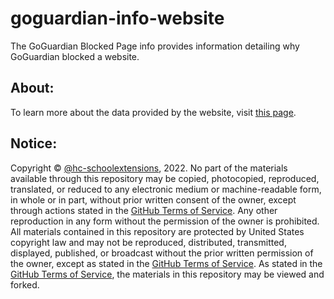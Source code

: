 # goguardian-info-website
The GoGuardian Blocked Page info provides information detailing why GoGuardian blocked a website.

## About:
To learn more about the data provided by the website, visit [this page](https://github.com/hc-schoolextensions/the-slcs-extension/wiki/%22Website-blocked%22-info).


## Notice:
Copyright © [@hc-schoolextensions](https://github.com/hc-schoolextensions/ '@hc-schoolextensions'), 2022. No part of the materials available through this repository may be copied, photocopied, reproduced, translated, or reduced to any electronic medium or machine-readable form, in whole or in part, without prior written consent of the owner, except through actions stated in the [GitHub Terms of Service](https://docs.github.com/en/site-policy/github-terms/github-terms-of-service#5-license-grant-to-other-users). Any other reproduction in any form without the permission of the owner is prohibited. All materials contained in this repository are protected by United States copyright law and may not be reproduced, distributed, transmitted, displayed, published, or broadcast without the prior written permission of the owner, except as stated in the [GitHub Terms of Service](https://docs.github.com/en/site-policy/github-terms/github-terms-of-service#5-license-grant-to-other-users). As stated in the [GitHub Terms of Service](https://docs.github.com/en/site-policy/github-terms/github-terms-of-service#5-license-grant-to-other-users), the materials in this repository may be viewed and forked.